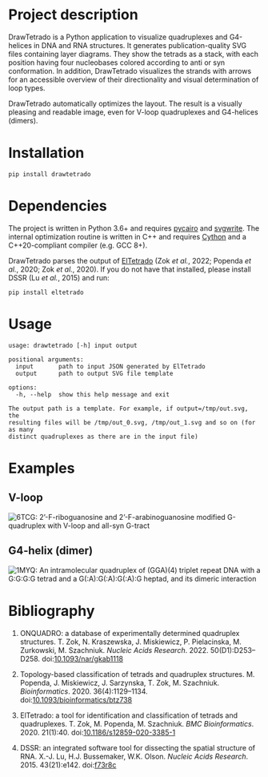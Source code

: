 # Project description

DrawTetrado is a Python application to visualize quadruplexes and
G4-helices in DNA and RNA structures. It generates publication-quality
SVG files containing layer diagrams. They show the tetrads as a stack,
with each position having four nucleobases colored according to anti or
syn conformation. In addition, DrawTetrado visualizes the strands with
arrows for an accessible overview of their directionality and visual
determination of loop types.

DrawTetrado automatically optimizes the layout. The result is a visually
pleasing and readable image, even for V-loop quadruplexes and G4-helices
(dimers).

# Installation

    pip install drawtetrado

# Dependencies

The project is written in Python 3.6+ and requires
[pycairo](https://github.com/pygobject/pycairo) and
[svgwrite](https://github.com/mozman/svgwrite). The internal
optimization routine is written in C++ and requires
[Cython](https://cython.org/) and a C++20-compliant compiler (e.g. GCC
8+).

DrawTetrado parses the output of
[ElTetrado](https://github.com/tzok/eltetrado) (Zok *et al.*, 2022;
Popenda *et al.*, 2020; Zok *et al.*, 2020). If you do not have that
installed, please install DSSR (Lu *et al.*, 2015) and run:

    pip install eltetrado

# Usage

    usage: drawtetrado [-h] input output

    positional arguments:
      input       path to input JSON generated by ElTetrado
      output      path to output SVG file template

    options:
      -h, --help  show this help message and exit

    The output path is a template. For example, if output=/tmp/out.svg, the
    resulting files will be /tmp/out_0.svg, /tmp/out_1.svg and so on (for as many
    distinct quadruplexes as there are in the input file)

# Examples

## V-loop

![[6TCG: 2’-F-riboguanosine and 2’-F-arabinoguanosine modified
G-quadruplex with V-loop and all-syn
G-tract](https://www.rcsb.org/structure/6tcg)](6tcg.svg)

## G4-helix (dimer)

![[1MYQ: An intramolecular quadruplex of (GGA)(4) triplet repeat DNA
with a G:G:G:G tetrad and a G(:A):G(:A):G(:A):G heptad, and its dimeric
interaction](https://www.rcsb.org/structure/1myq)](1myq.svg)

# Bibliography

<div id="refs" class="references csl-bib-body">

1.  ONQUADRO: a database of experimentally determined quadruplex
    structures. T. Zok, N. Kraszewska, J. Miskiewicz, P. Pielacinska, M.
    Zurkowski, M. Szachniuk. *Nucleic Acids Research*. 2022.
    50(D1):D253–D258.
    doi:[10.1093/nar/gkab1118](https://doi.org/10.1093/nar/gkab1118)

2.  Topology-based classification of tetrads and quadruplex
    structures. M. Popenda, J. Miskiewicz, J. Sarzynska, T. Zok, M.
    Szachniuk. *Bioinformatics*. 2020. 36(4):1129–1134.
    doi:[10.1093/bioinformatics/btz738](https://doi.org/10.1093/bioinformatics/btz738)

3.  ElTetrado: a tool for identification and classification of tetrads
    and quadruplexes. T. Zok, M. Popenda, M. Szachniuk. *BMC
    Bioinformatics*. 2020. 21(1):40.
    doi:[10.1186/s12859-020-3385-1](https://doi.org/10.1186/s12859-020-3385-1)

4.  DSSR: an integrated software tool for dissecting the spatial
    structure of RNA. X.-J. Lu, H.J. Bussemaker, W.K. Olson. *Nucleic
    Acids Research*. 2015. 43(21):e142.
    doi:[f73r8c](https://doi.org/f73r8c)

</div>
